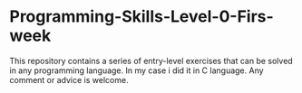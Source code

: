 # Programming-Skills-Level-0-Firs-week
This repository contains a series of entry-level exercises that can be solved in any programming language. 
In my case i did it in C language. Any comment or advice is welcome.
